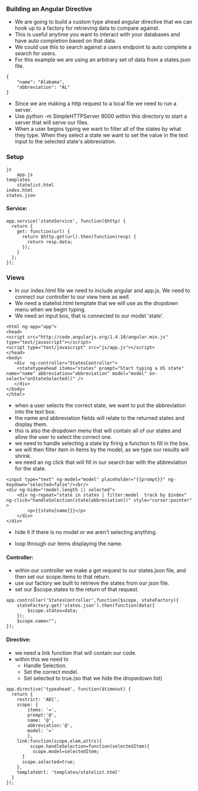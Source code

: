 ### Building an Angular Directive
- We are going to build a custom type ahead angular directive that we can hook up to a factory for retrieving data to compare against.
- This is useful anytime you want to interact with your databases and have auto completion based on that data.
- We could use this to search against a users endpoint to auto complete a search for users.
- For this example we are using an arbitrary set of data from a states.json file.
```
{
    "name": "Alabama",
    "abbreviation": "AL"
}
```
- Since we are making a http request to a local file we need to run a server.
- Use python -m SimpleHTTPServer 8000 within this directory to start a server that will serve our files.
- When a user begins typing we want to filter all of the states by what they type. When they select a state we want to set the value in the text input to the selected state's abbreviation.


### Setup
```
js
    app.js
templates
    statelist.html
index.html
states.json
```
#### Service:

```
app.service('stateService', function($http) {
  return {
    get: function(url) {
      return $http.get(url).then(function(resp) {
        return resp.data;
      });
    }
  };
});
```


### Views

- In our index.html file we need to include angular and app.js. We need to connect our controller to our view here as well.
- We need a statelist.html template that we will use as the dropdown menu when we begin typing.
- We need an input box, that is connected to our model 'state'.
```
<html ng-app="app">
<head>
<script src="http://code.angularjs.org/1.4.10/angular.min.js" type="text/javascript"></script>
<script type="text/javascript" src="js/app.js"></script>
</head>
<body>
   <div  ng-controller="StatesController">
	<statetypeahead items="states" prompt="Start typing a US state" name="name" abbreviation="abbreviation" model="model" on-select="onStateSelected()" />
   </div>
</body>
</html>

```
- when a user selects the correct state, we want to put the abbreviation into the text box.
- the name and abbreviation fields will relate to the returned states and display them.
- this is also the dropdown menu that will contain all of our states and allow the user to select the correct one.
- we need to handle selecting a state by firing a function to fill in the box.
- we will then filter item in items by the model, as we type our results will shrink.
- we need an ng click that will fill in our search bar with the abbreviation for the state.

```
<input type="text" ng-model="model" placeholder="{{prompt}}" ng-keydown="selected=false"/><br/>
<div ng-hide="!model.length || selected">
	<div ng-repeat="state in states | filter:model  track by $index" ng-click="handleSelection(state[abbreviation])" style="cursor:pointer" >
		<p>{{state[name]}}</p>
	</div>
</div>
```
- hide it if there is no model or we aren't selecting anything.

- loop through our items displaying the name.

#### Controller:
- within our controller we make a get request to our states.json file, and then set our scope.items to that return.
- use our factory we built to retrieve the states from our json file.
- set our $scope.states to the return of that request.

```
app.controller('StatesController',function($scope, stateFactory){
	stateFactory.get('states.json').then(function(data){
		$scope.states=data;
	});
	$scope.name="";
});
```


#### Directive:
- we need a link function that will contain our code.
- within this we need to
    - Handle Selection.
    - Set the correct model.
    - Set selected to true.(so that we hide the dropwdown list)


```
app.directive('typeahead', function($timeout) {
  return {
    restrict: 'AEC',
    scope: {
		items: '=',
		prompt:'@',
		name: '@',
		abbreviation:'@',
		model: '='
    	},
	link:function(scope,elem,attrs){
	     scope.handleSelection=function(selectedItem){
		  scope.model=selectedItem;
	  }
	  scope.selected=true;
	},
    templateUrl: 'templates/statelist.html'
  }
});
```
